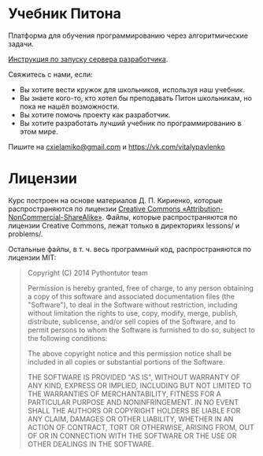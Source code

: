 Учебник Питона
==============

Платформа для обучения программированию через алгоритмические задачи.

[Инструкция по запуску сервера разработчика](docs/RUN_DEV_SERVER.md).

Свяжитесь с нами, если:
- Вы хотите вести кружок для школьников, используя наш учебник.
- Вы знаете кого-то, кто хотел бы преподавать Питон школьникам, но пока не нашёл возможности.
- Вы хотите помочь проекту как разработчик.
- Вы хотите разработать лучший учебник по программированию в этом мире.

Пишите на cxielamiko@gmail.com и https://vk.com/vitalypavlenko

Лицензии
========

Курс построен на основе материалов Д. П. Кириенко, которые распространяются по лицензии [Creative Commons «Attribution-NonCommercial-ShareAlike»](http://creativecommons.org/licenses/by-nc-sa/3.0/deed.ru). Файлы, которые распространяются по лицензии Creative Commons, лежат только в директориях lessons/ и problems/.

Остальные файлы, в т. ч. весь программный код, распространяются по лицензии MIT:

> Copyright (C) 2014 Pythontutor team
>
> Permission is hereby granted, free of charge, to any person obtaining a copy of this software and associated documentation files (the "Software"), to deal in the Software without restriction, including without limitation the rights to use, copy, modify, merge, publish, distribute, sublicense, and/or sell copies of the Software, and to permit persons to whom the Software is furnished to do so, subject to the following conditions:
>
> The above copyright notice and this permission notice shall be included in all copies or substantial portions of the Software.
>
> THE SOFTWARE IS PROVIDED "AS IS", WITHOUT WARRANTY OF ANY KIND, EXPRESS OR IMPLIED, INCLUDING BUT NOT LIMITED TO THE WARRANTIES OF MERCHANTABILITY, FITNESS FOR A PARTICULAR PURPOSE AND NONINFRINGEMENT. IN NO EVENT SHALL THE AUTHORS OR COPYRIGHT HOLDERS BE LIABLE FOR ANY CLAIM, DAMAGES OR OTHER LIABILITY, WHETHER IN AN ACTION OF CONTRACT, TORT OR OTHERWISE, ARISING FROM, OUT OF OR IN CONNECTION WITH THE SOFTWARE OR THE USE OR OTHER DEALINGS IN THE SOFTWARE.

